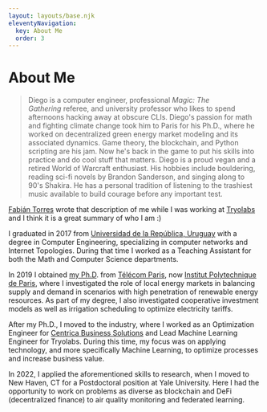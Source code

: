 ```yaml
---
layout: layouts/base.njk
eleventyNavigation:
  key: About Me
  order: 3
---
```

# About Me

> Diego is a computer engineer, professional *Magic: The Gathering* referee, and university professor who likes to spend afternoons hacking away at obscure CLIs.
Diego's passion for math and fighting climate change took him to Paris for his Ph.D., where he worked on decentralized green energy market modeling and its associated dynamics. Game theory, the blockchain, and Python scripting are his jam. Now he's back in the game to put his skills into practice and do cool stuff that matters.
Diego is a proud vegan and a retired World of Warcraft enthusiast. His hobbies include bouldering, reading sci-fi novels by Brandon Sanderson, and singing along to 90's Shakira. He has a personal tradition of listening to the trashiest music available to build courage before any important test.
>

[Fabián Torres](https://www.eecg.utoronto.ca/~torres62/) wrote that description of me while I was working at [Tryolabs](http://tryolabs.com) and I think it is a great summary of who I am :)

I graduated in 2017 from [Universidad de la República, Uruguay](https://www.fing.edu.uy/) with a degree in Computer Engineering, specializing in computer networks and Internet Topologies. During that time I worked as a Teaching Assistant for both the Math and Computer Science departments.

In 2019 I obtained [my Ph.D](https://tel.archives-ouvertes.fr/tel-03188659/document). from [Télécom Paris](https://www.telecom-paris.fr/), now [Institut Polytechnique de Paris](https://www.ip-paris.fr/en), where I investigated the role of local energy markets in balancing supply and demand in scenarios with high penetration of renewable energy resources. As part of my degree, I also investigated cooperative investment models as well as irrigation scheduling to optimize electricity tariffs.

After my Ph.D., I moved to the industry, where I worked as an Optimization Engineer for [Centrica Business Solutions](https://www.centricabusinesssolutions.com/) and Lead Machine Learning Engineer for Tryolabs. During this time, my focus was on applying technology, and more specifically Machine Learning, to optimize processes and increase business value.

In 2022, I applied the aforementioned skills to research, when I moved to New Haven, CT for a Postdoctoral position at Yale University. Here I had the opportunity to work on problems as diverse as blockchain and DeFi (decentralized finance) to air quality monitoring and federated learning.
